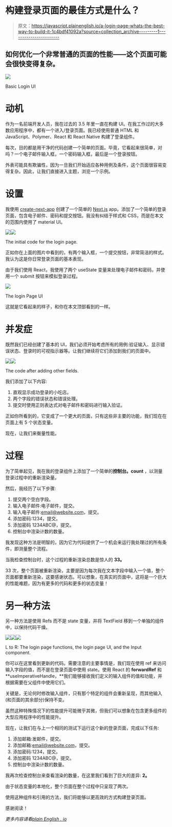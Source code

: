 # 构建登录页面的最佳方式是什么？

> 原文：<https://javascript.plainenglish.io/a-login-page-whats-the-best-way-to-build-it-1c4bdf41092a?source=collection_archive---------1----------------------->

## 如何优化一个非常普通的页面的性能——这个页面可能会很快变得复杂。

![](img/9053abe674f594b3ab2ff556f8ced24b.png)

Basic Login UI

# 动机

作为一名前端开发人员，我在过去的 3.5 年里一直在构建 UI。在我工作过的大多数应用程序中，都有一个进入/登录页面。我已经使用普通 HTML 和 JavaScript、Polymer、React 和 React Native 构建了登录组件。

每次，目的都是用干净的代码创建一个简单的页面。毕竟，它看起来很简单，对吗？一个电子邮件输入框，一个密码输入框，最后是一个登录按钮。

外表可能具有欺骗性，因为一旦我们开始适应各种用例及条件，这个页面很容易变得复杂。因此，让我们直接进入主题，浏览一个示例。

# 设置

我使用 [create-next-app](https://nextjs.org/docs/api-reference/create-next-app) 创建了一个简单的 [Next.js](https://nextjs.org/) app。添加了一个简单的登录页面，包含电子邮件、密码和提交按钮。我没有纠结于样式和 CSS，而是在本文的范围内使用了 material UI。

![](img/cd39b942e4a8ffcec9f7c6d7a45c6cdc.png)![](img/366d325a769a4085568f47128bf4b109.png)

The initial code for the login page.

正如你在上面的图片中看到的，有两个输入框，一个提交按钮，非常简洁的样式。我认为这是你日常登录页面的基本表现。

由于我们使用 React，我使用了两个 useState 变量来处理电子邮件和密码，并使用一个 submit 按钮来模拟登录过程。

![](img/83e2e4e6d2ea5824841494f67393cba4.png)

The login Page UI

这就是它看起来的样子，和你在本文顶部看到的一样。

# 并发症

既然我们已经创建了基本的 UI，我们必须开始考虑所有的用例:验证输入、显示错误状态、登录时的可视指示器等。让我们继续将它们添加到我们的页面中。

![](img/d2c52e3aac4f15318cbb76875cea6a1f.png)![](img/3d75325ab214880c4b87490cc38d9394.png)

The code after adding other fields.

我们添加了以下内容:

1.  直观显示成功登录的小吃店。
2.  两个字段的错误状态和错误处理。
3.  提交时使用正则表达式对电子邮件和密码进行输入验证。

正如你所看到的，它变成了一个更大的页面，只有这些非主要的功能，我们现在在页面上有 5 个状态变量。

现在，让我们来衡量性能。

# 过程

为了简单起见，我在我的登录组件上添加了一个简单的**控制台。count** ，以测量登录过程中的重新渲染量。

然后，我经历了以下步骤:

1.  提交两个空白字段。
2.  输入电子邮件:电子邮件，提交。
3.  输入电子邮件:email@website.com，提交。
4.  添加密码:1234，提交。
5.  添加密码 1234ABC@，提交。
6.  控制台中渲染计数的数量。

我发现这种方法是明智的，因为它为代码提供了一个机会来运行我处理过的所有条件，即测量整个流程。

当我检查控制台时，这个过程的重新渲染总数是惊人的 **33。**

33 次，整个页面被重新渲染，主要是因为每次我在文本字段中输入一个值，整个页面都要重新渲染，这要感谢状态。可以想象，在真实的页面中，这将是一个巨大的性能难题，因为有更多的代码和更多的状态变量！

# 另一种方法

另一种方法是使用 Refs 而不是 state 变量，并将 TextField 移到一个单独的组件中，以保持代码干燥。

![](img/38fc989964d412825a7ae43f45e4b6d3.png)![](img/b7ceb8eb76e6093594a8ae9c61f1dced.png)![](img/232aaf674933854ada1258a223a1b671.png)

L to R: The login page functions, the login page UI, and the Input component.

你可以在这里看到更新的代码。需要注意的主要事情是，我们现在使用 ref 来访问输入字段的值，而不是在登录页面中使用 state。使用 React 的 **forwardRef** 和 **useImperativeHandle，**我们能够接收我们定义的输入组件的值和功能，并根据需要在父组件中使用它们。

关键是，无论何时修改输入组件，只有那个特定的组件会重新呈现，而其他输入(和页面的其余部分)保持不变。

虽然这种特殊情况下的性能提升可能微乎其微，但我们可以想象在包含更多组件的大型应用程序中的性能提升。

现在，让我们在与上一个相同的测试下运行这个新的登录页面，完成以下任务:

1.  添加邮箱:发邮件，提交。
2.  添加邮箱:email@website.com，提交。
3.  添加密码:1234，提交。
4.  添加密码 1234ABC@，提交。
5.  控制台中渲染计数的数量。

我再次检查控制台来查看渲染的数量，在这里我们看到了巨大的差异: **2。**

由于状态变量的本地化，整个页面在整个过程中只呈现了两次。

使用这种组件和引用的方法，我们将能够以更高效的方式构建登录页面。

感谢阅读！

*更多内容请看*[*plain English . io*](http://plainenglish.io/)